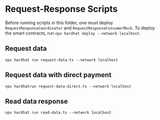 # Request-Response Scripts

Before running scripts in this folder, one must deploy `RequestResponseCoordinator` and `RequestResponseConsumerMock`.
To deploy the smart contracts, run `npx hardhat deploy --network localhost`.

## Request data

```shell
npx hardhat run request-data.ts --network localhost
```

## Request data with direct payment

```shell
npx hardhatrun request-data-direct.ts --network localhost
```

## Read data response

```shell
npx hardhat run read-data.ts --network localhost
```

